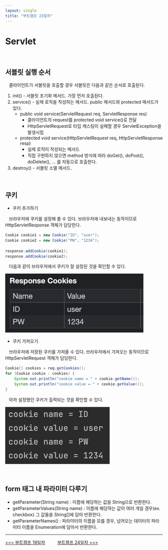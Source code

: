 ```yaml
---
layout: single
title: "부트캠프 23일차"
---
```


# Servlet

<br>

## 서블릿 실행 순서

&nbsp;&nbsp; 클라이언트가 서블릿을 호출할 경우 서블릿은 다음과 같은 순서로 호출된다.

1. init() - 서블릿 초기화 메서드. 가장 먼저 호출된다.
2. service() - 실제 로직을 작성하는 메서드. public 메서드와 protected 메서드가 있다.
   - public void service(ServletRequest req, ServletResponse res)  
     - 클라이언트의 request를 protected void service()로 전달
     - HttpServletRequest로 타입 캐스팅이 실패할 경우 ServletException을 발생시킴
   - protected void service(HttpServletRequest req, HttpServletResponse resp)
     - 실제 로직이 작성되는 메서드
     - 직접 구현하지 않으면 method 방식에 따라 doGet(), doPost(), doDelete(), ... 를 자동으로 호출한다.
3. destroy() - 서블릿 소멸 메서드.

<br>

## 쿠키

- 쿠키 추가하기
  
&nbsp;&nbsp; 브라우저에 쿠키를 설정해 줄 수 있다. 브라우저에 내보내는 동작이므로 HttpServletResponse 객체가 담당한다.

```java
Cookie cookie1 = new Cookie("ID", "user");
Cookie cookie2 = new Cookie("PW", "1234");

response.addCookie(cookie1);
response.addCookie(cookie2);
```

&nbsp;&nbsp; 다음과 같이 브라우저에서 쿠키가 잘 설정된 것을 확인할 수 있다.

![addCookie](./../images/day23/쿠키%20추가.png)

- 쿠키 가져오기

&nbsp;&nbsp; 브라우저에 저장된 쿠키를 가져올 수 있다. 브라우저에서 가져오는 동작이므로 HttpServletRequest 객체가 담당한다.

```java
Cookie[] cookies = req.getCookies();
for (Cookie cookie : cookies) {
    System.out.println("cookie name = " + cookie.getName());
    System.out.println("cookie value = " + cookie.getValue());
}
```

&nbsp;&nbsp; 아까 설정했던 쿠키가 출력되는 것을 확인할 수 있다.

![getCookies](./../images/day23/쿠키%20가져오기.png)

<br>

## form 태그 내 파라미터 다루기

- getParameter(String name) : 이름에 해당하는 값을 String으로 반환한다.
- getParameterValues(String name) : 이름에 해당하는 값이 여러 개일 경우(ex. checkbox) 그 값들을 String[]에 담아 반환한다.
- getParameterNames() : 파라미터의 이름을 모를 경우, 넘어오는 데이터의 파라미터 이름을 Enumeration<String>에 담아서 반환한다.

---
[<== 부트캠프 19일차](/bootcamp-miniproject2-best_board) &nbsp;&nbsp;&nbsp;&nbsp;&nbsp;&nbsp;&nbsp;&nbsp; [부트캠프 24일차 ==>](/bootcamp-day24)